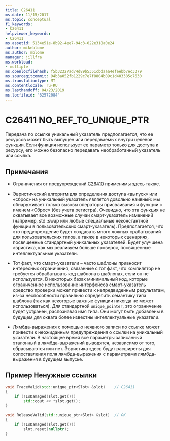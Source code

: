 ```yaml
---
title: C26411
ms.date: 11/15/2017
ms.topic: conceptual
f1_keywords:
- C26411
helpviewer_keywords:
- C26411
ms.assetid: 5134e51e-8b92-4ee7-94c3-022e318a0e24
author: mikeblome
ms.author: mblome
manager: jillfra
ms.workload:
- multiple
ms.openlocfilehash: f5b32327ad74d89b5351cbdaaa4efeebb7ec3379
ms.sourcegitcommit: 94b3a052fb1229c7e7f8804b09c1d403385c7630
ms.translationtype: MT
ms.contentlocale: ru-RU
ms.lasthandoff: 04/23/2019
ms.locfileid: "62572084"
---
```

# <a name="c26411--noreftouniqueptr"></a>C26411  NO_REF_TO_UNIQUE_PTR

Передача по ссылке уникальный указатель предполагается, что ее ресурсов может быть выпущен или передаваемых внутри целевой функции. Если функция использует ее параметр только для доступа к ресурсу, его можно безопасно передавать необработанный указатель или ссылка.

## <a name="remarks"></a>Примечания

- Ограничения от предупреждений [C26410](C26410.md) применимы здесь также.

- Эвристический алгоритм для определения доступа «выпуск» или «сброс» на уникальный указатель является довольно наивный: мы обнаруживает только вызовы операторы присваивания и функции с именем «Сброс» (без учета регистра). Очевидно, что эта функция не охватывает все возможные случаи смарт-указатель изменений (например, std::swap или любые специальные неконстантной функции в пользовательских смарт-указатель). Предполагается, что это предупреждение будет создавать много ложных срабатываний для пользовательских типов, а также в некоторых сценариях, посвященные стандартный уникальных указателей. Будет улучшена эвристика, как мы реализуем больше проверок, посвященные интеллектуальные указатели.

- Тот факт, что смарт-указатели – часто шаблоны привносит интересных ограничения, связанные с тот факт, что компилятор не требуется обрабатывать код шаблона в шаблонах, если он не используется. В некоторых базах минимальный код, которые ограниченное использование интерфейсов смарт-указатель средство проверки может привести к непредвиденным результатам, из-за неспособности правильно определить семантику типа шаблона (так как некоторые важные функции никогда не может использоваться). Для стандартной `unique_pointer`, это ограничение будет устранен, распознавая имя типа. Они могут быть добавлены в будущем для охвата более известны интеллектуальные указатели.

- Лямбда-выражения с помощью неявного записи по ссылке может привести к неожиданным предупреждения о ссылки на уникальный указатели. В настоящее время все параметры записанный эталонный в лямбда-выражений выводятся, независимо от того, сбрасываются или нет. Эвристика здесь будут расширены для сопоставления поля лямбда-выражения с параметрами лямбда-выражения в будущем выпуске.

## <a name="example-unnecessary-reference"></a>Пример Ненужные ссылки

```cpp
void TraceValid(std::unique_ptr<Slot> &slot)    // C26411
{
    if (!IsDamaged(slot.get()))
        std::cout << *slot.get();
}

void ReleaseValid(std::unique_ptr<Slot> &slot)  // OK
{
    if (!IsDamaged(slot.get()))
        slot.reset(nullptr);
}
```
